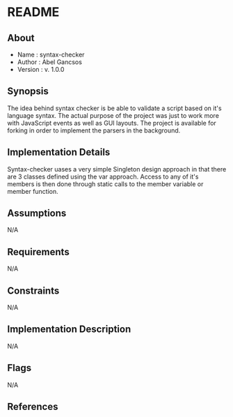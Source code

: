 # README

## About
* Name            : syntax-checker
* Author          : Abel Gancsos
* Version         : v. 1.0.0

## Synopsis
The idea behind syntax checker is be able to validate a script based on it's language syntax.  The actual purpose of the project was just to work more with JavaScript events as well as GUI layouts.  The project is available for forking in order to implement the parsers in the background.

## Implementation Details
Syntax-checker uases a very simple Singleton design approach in that there are 3 classes defined using the var approach.  Access to any of it's members is then done through static calls to the member variable or member function.

## Assumptions
N/A

## Requirements
N/A

## Constraints
N/A

## Implementation Description
N/A

## Flags
N/A

## References
